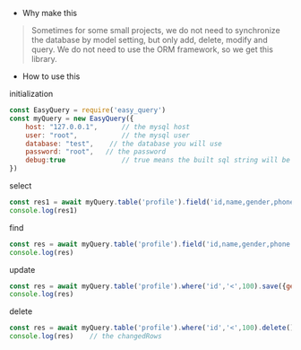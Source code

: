 * Why make this
> Sometimes for some small projects, we do not need to synchronize the database by model setting, but only add, delete, modify and query. We do not need to use the ORM framework, so we get this library.

* How to use this

initialization
``` javascript
const EasyQuery = require('easy_query')
const myQuery = new EasyQuery({
    host: "127.0.0.1",      // the mysql host
    user: "root",           // the mysql user
    database: "test",    // the database you will use
    password: "root",   // the password
    debug:true              // true means the built sql string will be printed in the console
})
```

select
```javascript
const res1 = await myQuery.table('profile').field('id,name,gender,phone').where('id','<',100).order('id desc').limit(3).select()
console.log(res1)
```

find
```javascript
const res = await myQuery.table('profile').field('id,name,gender,phone').where('id','<',100).find()
console.log(res)
```

update
```javascript
const res = await myQuery.table('profile').where('id','<',100).save({gender:"女"})
console.log(res)
```

delete
```javascript
const res = await myQuery.table('profile').where('id','<',100).delete()
console.log(res)    // the changedRows
```